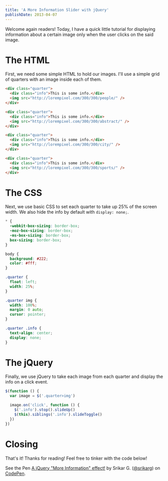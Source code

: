 ```yaml
---
title: 'A More Information Slider with jQuery'
publishDate: 2013-04-07
---
```


Welcome again readers! Today, I have a quick little tutorial for displaying
information about a certain image only when the user clicks on the said image.

# The HTML

First, we need some simple HTML to hold our images. I'll use a simple grid of
quarters with an image inside each of them.

```html
<div class="quarter">
  <div class="info">This is some info.</div>
  <img src="http://lorempixel.com/300/300/people/" />
</div>

<div class="quarter">
  <div class="info">This is some info.</div>
  <img src="http://lorempixel.com/300/300/abstract/" />
</div>

<div class="quarter">
  <div class="info">This is some info.</div>
  <img src="http://lorempixel.com/300/300/city/" />
</div>

<div class="quarter">
  <div class="info">This is some info.</div>
  <img src="http://lorempixel.com/300/300/sports/" />
</div>
```

# The CSS

Next, we use basic CSS to set each quarter to take up 25% of the screen width.
We also hide the info by default with `display: none;`.

```css
* {
  -webkit-box-sizing: border-box;
  -moz-box-sizing: border-box;
  -ms-box-sizing: border-box;
  box-sizing: border-box;
}

body {
  background: #222;
  color: #fff;
}

.quarter {
  float: left;
  width: 25%;
}

.quarter img {
  width: 100%;
  margin: 0 auto;
  cursor: pointer;
}

.quarter .info {
  text-align: center;
  display: none;
}
```

# The jQuery

Finally, we use jQuery to take each image from each quarter and display the info
on a click event.

```javascript
$(function () {
  var image = $('.quarter>img')

  image.on('click', function () {
    $('.info').stop().slideUp()
    $(this).siblings('.info').slideToggle()
  })
})
```

# Closing

That's it! Thanks for reading! Feel free to tinker with the code below!

<div class="codepen-container">
    <p data-height="300" data-theme-id="132" data-slug-hash="EKFoi" data-default-tab="html,result" data-user="srikarg" data-embed-version="2" data-pen-title="A jQuery "More Information" effect!" class="codepen">See the Pen <a href="https://codepen.io/srikarg/pen/EKFoi/">A jQuery "More Information" effect!</a> by Srikar G. (<a href="https://codepen.io/srikarg">@srikarg</a>) on <a href="https://codepen.io">CodePen</a>.</p>
    <script async src="https://production-assets.codepen.io/assets/embed/ei.js"></script>
</div>
